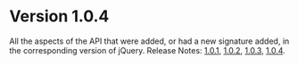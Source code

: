 # Version 1.0.4
All the aspects of the API that were added, or had a new signature added, in the corresponding version of jQuery.
				Release Notes: <a href="https://blog.jquery.com/2006/08/31/jquery-101/">1.0.1</a>, <a href="https://blog.jquery.com/2006/10/09/jquery-102/">1.0.2</a>, <a href="https://blog.jquery.com/2006/10/27/jquery-103/">1.0.3</a>, <a href="https://blog.jquery.com/2006/12/12/jquery-104/">1.0.4</a>.
			